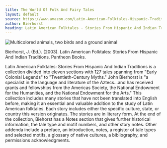 ```yaml
---
title: The World Of Folk And Fairy Tales
layout: default
source: https://www.amazon.com/Latin-American-Folktales-Hispanic-Traditions/dp/0375714391/ref=sr_1_1?dchild=1&keywords=Latin+American+Folktales%3A+Stories+From+Hispanic+And+Indian+Traditions&qid=1619453369&s=books&sr=1-1
author: Bierhorst
heading: Latin American Folktales - Stories From Hispanic And Indian Traditions
---
```

<div class="summary left"><img src="{{"/assets/images/latin.jpg" | relative_url}}" alt="Multicolored animals, two birds and a ground animal">

<p>Bierhorst, J. (Ed.). (2003). Latin American Folktales: Stories From Hispanic And Indian Traditions. Pantheon Books.</p>

<p>Latin American Folktales: Stories From Hispanic And Indian Traditions is a collection divided into eleven sections with 127 tales spanning from "Early Colonial Legends" to "Twentieth-Century Myths." John Bierhorst is "a specialist in the language and literature of the Aztecs…and has received grants and fellowships from the Americas Society, the National Endowment for the Humanities, and the National Endowment for the Arts." This collection includes many stories that have not been translated into English before, making it an essential and valuable addition to the study of Latin American folktales. Each story includes either the specific culture, state, or country this version originates. The stories are in literary form. At the end of the collection, Biehorst has a Notes section that gives further historical information, the tale type and motif numbers, and other story notes. Other addenda include a preface, an introduction, notes, a register of tale types and selected motifs, a glossary of native cultures, a bibliography, and permissions acknowledgments.</p>
</div>
